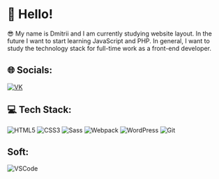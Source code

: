 # 👋 Hello!

😎 My name is Dmitrii and I am currently studying website layout. In the future I want to start learning JavaScript and PHP. In general, I want to study the technology stack for full-time work as a front-end developer.

## 🌐 Socials:

[![VK](https://img.shields.io/badge/VK-%231DA1F2.svg?logo=VK&logoColor=white)](https://vk.com/grema)

## 💻 Tech Stack:

![HTML5](https://img.shields.io/badge/html5-%23E34F26.svg?style=for-the-badge&logo=html5&logoColor=white) ![CSS3](https://img.shields.io/badge/css3-%231572B6.svg?style=for-the-badge&logo=css3&logoColor=white) ![Sass](https://img.shields.io/badge/Sass-CC6699?style=for-the-badge&logo=sass&logoColor=white) ![Webpack](https://img.shields.io/badge/webpack-%238DD6F9.svg?style=for-the-badge&logo=webpack&logoColor=black) ![WordPress](https://img.shields.io/badge/Wordpress-21759B?style=for-the-badge&logo=wordpress&logoColor=white) ![Git](https://img.shields.io/badge/Git-F05032?style=for-the-badge&logo=git&logoColor=white)

## Soft:
![VSCode](https://img.shields.io/badge/VS_Code-0078D4?style=for-the-badge&logo=visual%20studio%20code&logoColor=white)

